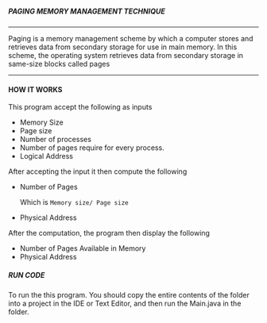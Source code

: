 ##### PAGING MEMORY MANAGEMENT TECHNIQUE
___
Paging is a memory management scheme by which a computer stores and retrieves data from secondary storage for use in main memory. In this scheme, the operating system retrieves data from secondary storage in same-size blocks called pages
___

#### HOW IT WORKS
This program accept the following as inputs

- Memory Size
- Page size
- Number of processes
- Number of pages require for every process.
- Logical Address

After accepting the input it then compute the following
-  Number of Pages

    Which is `Memory size/ Page size`
- Physical Address


After the computation, the program then display the following
- Number of Pages Available in Memory
- Physical Address


##### RUN CODE
To run the this program. You should
copy the entire contents of  the folder into a project in the IDE or Text Editor, and then run the Main.java in the folder.
